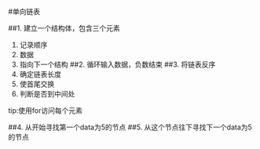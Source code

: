 #单向链表

##1. 建立一个结构体，包含三个元素
1. 记录顺序
2. 数据
3. 指向下一个结构
##2. 循环输入数据，负数结束
##3. 将链表反序
1. 确定链表长度
2. 使首尾交换
3. 判断是否到中间处

tip:使用for访问每个元素

##4. 从开始寻找第一个data为5的节点
##5. 从这个节点往下寻找下一个data为5的节点